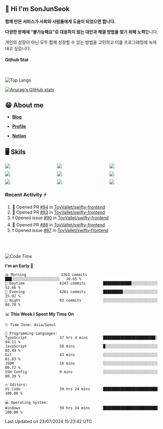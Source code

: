 ## 👋 Hi I'm SonJunSeok

**함께 만든 서비스가 사회와 사람들에게 도움이 되었으면 합니다.** 

**다양한 문제에 “불가능해요”로 대응하지 않는 대안과 해결 방법을 찾기 위해 노력**합니다. 

개인의 성장이 아닌 모두 함께 성장할 수 있는 방법을 고민하고 이를 프로그래밍에 녹여내고 싶습니다.

#### Github Stat
<div style="margin-top:50px;">

![Top Langs](https://github-readme-stats.vercel.app/api/top-langs/?username=kd02109&layout=compact&bg_color=dbf4ff&title_color=67adcc&text_color=67adcc&hide_border=true&show_icons=true&icon_color=67adcc&rank_icon=github&count_private=true&card_width=400px&card_height=300px)

[![Anurag's GitHub stats](https://github-readme-stats.vercel.app/api?username=kd02109&bg_color=dbf4ff&title_color=67adcc&text_color=67adcc&hide_border=true&show_icons=true&icon_color=67adcc&rank_icon=github&count_private=true&card_width=250px)](https://github.com/anuraghazra/github-readme-stats)


</div>



## 😁 About me
-  <a href="https://sonblog.vercel.app/" target="_blank"><strong>Blog</strong></a>

-  <a href="https://nostalgic-marquis-7af.notion.site/Frontend-Engineer-ec9b6e38c7824e7fb7f6fca4fc8564a5?pvs=74" target="_blank"><strong>Profile</strong></a>

-  <a href="https://nostalgic-marquis-7af.notion.site/Front-End-f0f3b7fcec3045c482c1cd33dfcf2abc?pvs=74" target="_blank"><strong>Notion</strong></a>

## 🖥️ Skils


<div style="display:grid; grid-template-rows:repeat(3, 1fr); grid-template-columns:repeat(3, 1fr); gap:10px">
  <img src="https://img.shields.io/badge/javascript-F7DF1E?style=flat-square&logo=javascript&logoColor=black"> 
  <img src="https://img.shields.io/badge/typescript-3178C6?style=flat-square&logo=typescript&logoColor=white"/>
  <img src="https://img.shields.io/badge/react-61DAFB?style=flat-square&logo=react&logoColor=black"/>
  <img src="https://img.shields.io/badge/redux-764ABC?style=flat-square&logo=redux&logoColor=white"/>
  <img src="https://img.shields.io/badge/styledcomponents-DB7093?style=flat-square&logo=styledcomponents&logoColor=white"/>
  <img src="https://img.shields.io/badge/tailwindcss-06B6D4?style=flat-square&logo=tailwindcss&logoColor=white"/>
  <img src="https://img.shields.io/badge/reactquery-FF4154?style=flat-square&logo=reactquery&logoColor=white"/>
  <img src="https://img.shields.io/badge/Next.js-B4B4DC?style=flat&logo=Next.js&logoColor=black"/>
  <img src="https://img.shields.io/badge/reactrouter-CA4245?style=flat-square&logo=reactrouter&logoColor=white"/>
</div>

### Recent Activity :zap:
<!--START_SECTION:activity-->
1. 💪 Opened PR [#94](https://github.com/ToyVallet/swifty-frontend/pull/94) in [ToyVallet/swifty-frontend](https://github.com/ToyVallet/swifty-frontend)
2. 💪 Opened PR [#93](https://github.com/ToyVallet/swifty-frontend/pull/93) in [ToyVallet/swifty-frontend](https://github.com/ToyVallet/swifty-frontend)
3. ❗ Opened issue [#90](https://github.com/ToyVallet/swifty-frontend/issues/90) in [ToyVallet/swifty-frontend](https://github.com/ToyVallet/swifty-frontend)
4. 💪 Opened PR [#88](https://github.com/ToyVallet/swifty-frontend/pull/88) in [ToyVallet/swifty-frontend](https://github.com/ToyVallet/swifty-frontend)
5. ❗ Opened issue [#87](https://github.com/ToyVallet/swifty-frontend/issues/87) in [ToyVallet/swifty-frontend](https://github.com/ToyVallet/swifty-frontend)
<!--END_SECTION:activity-->

<br/>
<br/>

<!--START_SECTION:waka-->
![Code Time](http://img.shields.io/badge/Code%20Time-1%2C913%20hrs%206%20mins-blue)

**I'm an Early 🐤** 

```text
🌞 Morning                1263 commits        ███░░░░░░░░░░░░░░░░░░░░░░   10.65 % 
🌆 Daytime                6247 commits        █████████████░░░░░░░░░░░░   52.66 % 
🌃 Evening                4261 commits        █████████░░░░░░░░░░░░░░░░   35.92 % 
🌙 Night                  93 commits          ░░░░░░░░░░░░░░░░░░░░░░░░░   00.78 % 
```


📊 **This Week I Spent My Time On** 

```text
🕑︎ Time Zone: Asia/Seoul

💬 Programming Languages: 
TypeScript               37 hrs 4 mins       ████████████████████████░   94.11 % 
JavaScript               58 mins             █░░░░░░░░░░░░░░░░░░░░░░░░   02.49 % 
Git                      43 mins             ░░░░░░░░░░░░░░░░░░░░░░░░░   01.83 % 
JSON                     16 mins             ░░░░░░░░░░░░░░░░░░░░░░░░░   00.72 % 
SSH Config               9 mins              ░░░░░░░░░░░░░░░░░░░░░░░░░   00.39 % 

🔥 Editors: 
VS Code                  39 hrs 24 mins      █████████████████████████   100.00 % 

💻 Operating System: 
Windows                  39 hrs 24 mins      █████████████████████████   100.00 % 
```


 Last Updated on 23/07/2024 15:23:42 UTC
<!--END_SECTION:waka-->
